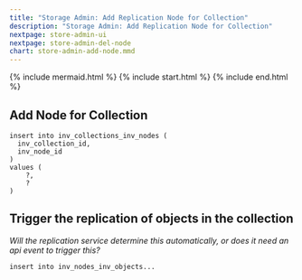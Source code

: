 ```yaml
---
title: "Storage Admin: Add Replication Node for Collection"
description: "Storage Admin: Add Replication Node for Collection"
nextpage: store-admin-ui
nextpage: store-admin-del-node
chart: store-admin-add-node.mmd
---
```


{% include mermaid.html %}
{% include start.html %}
{% include end.html %}

## Add Node for Collection
```
insert into inv_collections_inv_nodes (
  inv_collection_id,
  inv_node_id
)
values (
    ?,
    ?
)
```

## Trigger the replication of objects in the collection
_Will the replication service determine this automatically, or does it need an api event to trigger this?_

```
insert into inv_nodes_inv_objects...
```